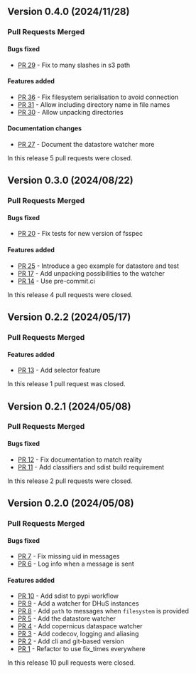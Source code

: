 ## Version 0.4.0 (2024/11/28)


### Pull Requests Merged

#### Bugs fixed

* [PR 29](https://github.com/pytroll/pytroll-watchers/pull/29) - Fix to many slashes in s3 path

#### Features added

* [PR 36](https://github.com/pytroll/pytroll-watchers/pull/36) - Fix filesystem serialisation to avoid connection
* [PR 31](https://github.com/pytroll/pytroll-watchers/pull/31) - Allow including directory name in file names
* [PR 30](https://github.com/pytroll/pytroll-watchers/pull/30) - Allow unpacking directories

#### Documentation changes

* [PR 27](https://github.com/pytroll/pytroll-watchers/pull/27) - Document the datastore watcher more

In this release 5 pull requests were closed.


## Version 0.3.0 (2024/08/22)


### Pull Requests Merged

#### Bugs fixed

* [PR 20](https://github.com/pytroll/pytroll-watchers/pull/20) - Fix tests for new version of fsspec

#### Features added

* [PR 25](https://github.com/pytroll/pytroll-watchers/pull/25) - Introduce a geo example for datastore and test
* [PR 17](https://github.com/pytroll/pytroll-watchers/pull/17) - Add unpacking possibilities to the watcher
* [PR 14](https://github.com/pytroll/pytroll-watchers/pull/14) - Use pre-commit.ci

In this release 4 pull requests were closed.


## Version 0.2.2 (2024/05/17)


### Pull Requests Merged

#### Features added

* [PR 13](https://github.com/pytroll/pytroll-watchers/pull/13) - Add selector feature

In this release 1 pull request was closed.


## Version 0.2.1 (2024/05/08)


### Pull Requests Merged

#### Bugs fixed

* [PR 12](https://github.com/pytroll/pytroll-watchers/pull/12) - Fix documentation to match reality
* [PR 11](https://github.com/pytroll/pytroll-watchers/pull/11) - Add classifiers and sdist build requirement

In this release 2 pull requests were closed.


## Version 0.2.0 (2024/05/08)


### Pull Requests Merged

#### Bugs fixed

* [PR 7](https://github.com/pytroll/pytroll-watchers/pull/7) - Fix missing uid in messages
* [PR 6](https://github.com/pytroll/pytroll-watchers/pull/6) - Log info when a message is sent

#### Features added

* [PR 10](https://github.com/pytroll/pytroll-watchers/pull/10) - Add sdist to pypi workflow
* [PR 9](https://github.com/pytroll/pytroll-watchers/pull/9) - Add a watcher for DHuS instances
* [PR 8](https://github.com/pytroll/pytroll-watchers/pull/8) - Add `path` to messages when `filesystem` is provided
* [PR 5](https://github.com/pytroll/pytroll-watchers/pull/5) - Add the datastore watcher
* [PR 4](https://github.com/pytroll/pytroll-watchers/pull/4) - Add copernicus dataspace watcher
* [PR 3](https://github.com/pytroll/pytroll-watchers/pull/3) - Add codecov, logging and aliasing
* [PR 2](https://github.com/pytroll/pytroll-watchers/pull/2) - Add cli and git-based version
* [PR 1](https://github.com/pytroll/pytroll-watchers/pull/1) - Refactor to use fix_times everywhere

In this release 10 pull requests were closed.
